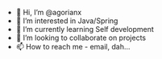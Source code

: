 - 👋 Hi, I’m @agorianx
- 👀 I’m interested in Java/Spring
- 🌱 I’m currently learning Self development
- 💞️ I’m looking to collaborate on projects
- 📫 How to reach me - email, dah...

<!---
agorianx/agorianx is a ✨ special ✨ repository because its `README.md` (this file) appears on your GitHub profile.
You can click the Preview link to take a look at your changes.
--->
